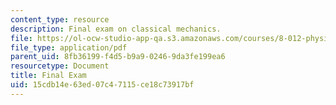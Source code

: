 ```yaml
---
content_type: resource
description: Final exam on classical mechanics.
file: https://ol-ocw-studio-app-qa.s3.amazonaws.com/courses/8-012-physics-i-classical-mechanics-fall-2008/15cdb14e63ed07c47115ce18c73917bf_final.pdf
file_type: application/pdf
parent_uid: 8fb36199-f4d5-b9a9-0246-9da3fe199ea6
resourcetype: Document
title: Final Exam
uid: 15cdb14e-63ed-07c4-7115-ce18c73917bf
---
```

